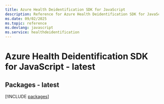 ```yaml
---
title: Azure Health Deidentification SDK for JavaScript
description: Reference for Azure Health Deidentification SDK for JavaScript
ms.date: 09/02/2025
ms.topic: reference
ms.devlang: javascript
ms.service: healthdeidentification
---
```

# Azure Health Deidentification SDK for JavaScript - latest
## Packages - latest
[!INCLUDE [packages](health-deidentification-index.md)]
